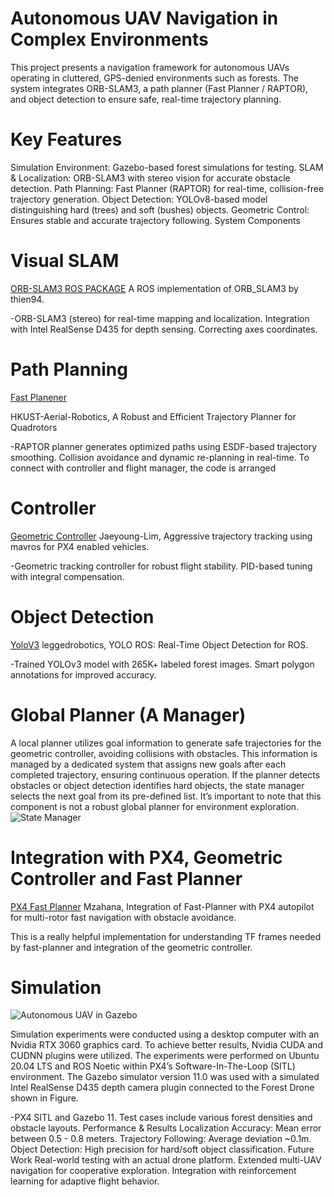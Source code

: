 # Autonomous UAV Navigation in Complex Environments

This project presents a navigation framework for autonomous UAVs operating in cluttered, GPS-denied environments such as forests. The system integrates ORB-SLAM3, a path planner (Fast Planner / RAPTOR), and object detection to ensure safe, real-time trajectory planning.

# Key Features
Simulation Environment: Gazebo-based forest simulations for testing.
SLAM & Localization: ORB-SLAM3 with stereo vision for accurate obstacle detection.
Path Planning: Fast Planner (RAPTOR) for real-time, collision-free trajectory generation.
Object Detection: YOLOv8-based model distinguishing hard (trees) and soft (bushes) objects.
Geometric Control: Ensures stable and accurate trajectory following.
System Components

# Visual SLAM
[ORB-SLAM3 ROS PACKAGE](https://github.com/thien94/orb_slam3_ros)
A ROS implementation of ORB_SLAM3 by thien94. 

-ORB-SLAM3 (stereo) for real-time mapping and localization.
Integration with Intel RealSense D435 for depth sensing. Correcting axes coordinates. 

# Path Planning
[Fast Planener](https://github.com/HKUST-Aerial-Robotics/Fast-Planner)

HKUST-Aerial-Robotics, A Robust and Efficient Trajectory Planner for Quadrotors

-RAPTOR planner generates optimized paths using ESDF-based trajectory smoothing.
Collision avoidance and dynamic re-planning in real-time.
To connect with controller and flight manager, the code is arranged

# Controller
[Geometric Controller](https://github.com/Jaeyoung-Lim/mavros_controllers)
Jaeyoung-Lim, Aggressive trajectory tracking using mavros for PX4 enabled vehicles.

-Geometric tracking controller for robust flight stability.
PID-based tuning with integral compensation.

# Object Detection
[YoloV3](https://github.com/leggedrobotics/darknet_ros)
leggedrobotics, YOLO ROS: Real-Time Object Detection for ROS.

-Trained YOLOv3 model with 265K+ labeled forest images.
Smart polygon annotations for improved accuracy.

# Global Planner (A Manager)

A local planner utilizes goal information to generate safe trajectories for the geometric controller, avoiding collisions with obstacles. This information is managed by a  dedicated system that assigns new goals after each completed trajectory, ensuring continuous operation. If the planner detects obstacles or object detection identifies hard objects, the state manager selects the next goal from its pre-defined list. It’s
important to note that this component is not a robust global planner for environment exploration. 
![State Manager](resources/statemanager.png) 

# Integration with PX4, Geometric Controller and Fast Planner 
[PX4 Fast Planner](https://github.com/mzahana/px4_fast_planner)
Mzahana, Integration of Fast-Planner with PX4 autopilot for multi-rotor fast navigation with obstacle avoidance.

This is a really helpful implementation for understanding TF frames needed by fast-planner and integration of the geometric controller. 

# Simulation
![Autonomous UAV in Gazebo](resources/drone_gazebo.png) 

Simulation experiments were conducted using a desktop computer with an Nvidia RTX 3060 graphics card. To achieve better results, Nvidia CUDA and CUDNN plugins were utilized. The experiments were performed on Ubuntu 20.04 LTS and ROS Noetic within PX4’s Software-In-The-Loop (SITL) environment. The Gazebo simulator version 11.0 was used with a simulated Intel RealSense D435 depth camera plugin connected to the Forest Drone shown in Figure. 

-PX4 SITL and Gazebo 11.
Test cases include various forest densities and obstacle layouts.
Performance & Results
Localization Accuracy: Mean error between 0.5 - 0.8 meters.
Trajectory Following: Average deviation ~0.1m.
Object Detection: High precision for hard/soft object classification.
Future Work
Real-world testing with an actual drone platform.
Extended multi-UAV navigation for cooperative exploration.
Integration with reinforcement learning for adaptive flight behavior.

